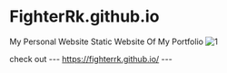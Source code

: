 # FighterRk.github.io
My Personal Website
Static Website Of My Portfolio
![1](https://user-images.githubusercontent.com/73493598/162605671-778ca618-c207-42b1-ae12-4f53f8a5414f.JPG)



check out ---   https://fighterrk.github.io/  ---
